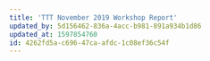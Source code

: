```yaml
---
title: 'TTT November 2019 Workshop Report'
updated_by: 5d156462-836a-4acc-b981-891a934b1d86
updated_at: 1597854760
id: 4262fd5a-c696-47ca-afdc-1c08ef36c54f
---
```

